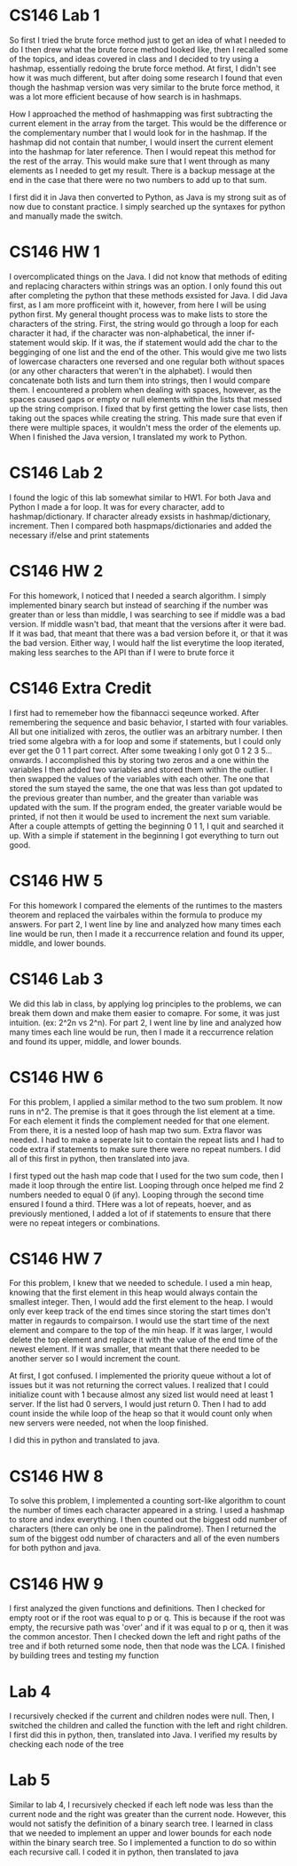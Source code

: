 # CS146 Lab 1
So first I tried the brute force method just to get an idea of what I needed to do
I then drew what the brute force method looked like, then I recalled some of the topics,
and ideas covered in class and I decided to try using a hashmap, essentially redoing
the brute force method. At first, I didn't see how it was much different, but after 
doing some research I found that even though the hashmap version was very similar
to the brute force method, it was a lot more efficient because of how search is in
hashmaps. 

How I approached the method of hashmapping was first subtracting the current element
in the array from the target. This would be the difference or the complementary
number that I would look for in the hashmap. If the hashmap did not contain that 
number, I would insert the current element into the hashmap for later reference.
Then I would repeat this method for the rest of the array. This would make sure
that I went through as many elements as I needed to get my result. There is a 
backup message at the end in the case that there were no two numbers to add
up to that sum. 

I first did it in Java then converted to Python, as Java is my strong suit as 
of now due to constant practice. I simply searched up the syntaxes for python and
manually made the switch.



# CS146 HW 1
I overcomplicated things on the Java. I did not know that methods of editing and 
replacing characters within strings was an option. I only found this out after completing
the python that these methods exsisted for Java. I did Java first, as I am more profficeint
with it, however, from here I will be using python first. My general thought process
was to make lists to store the characters of the string. First, the string would go
through a loop for each character it had, if the character was non-alphabetical, the inner
if-statement would skip. If it was, the if statement would add the char to the begginging
of one list and the end of the other. This would give me two lists of lowercase characters
one reversed and one regular both without spaces (or any other characters that weren't in the
alphabet). I would then concatenate both lists and turn them into strings, then I would compare 
them. I encountered a problem when dealing with spaces, however, as the spaces caused gaps or empty
or null elements within the lists that messed up the string comprison. I fixed that by first getting 
the lower case lists, then taking out the spaces while creating the string. This made sure that 
even if there were multiple spaces, it wouldn't mess the order of the elements up. When I finished
the Java version, I translated my work to Python.


# CS146 Lab 2
I found the logic of this lab somewhat similar to HW1. For both Java and Python I made a for loop.
It was for every character, add to hashmap/dictionary. If character already exsists in hashmap/dictionary,
increment. Then I compared both haspmaps/dictionaries and added the necessary if/else and print statements


# CS146 HW 2
For this homework, I noticed that I needed a search algorithm. I simply implemented binary search but instead
of searching if the number was greater than or less than middle, I was searching to see if middle was a bad
version. If middle wasn't bad, that meant that the versions after it were bad. If it was bad, that meant that 
there was a bad version before it, or that it was the bad version. Either way, I would half the list everytime
the loop iterated, making less searches to the API than if I were to brute force it


# CS146 Extra Credit
I first had to rememeber how the fibannacci seqeunce worked. After remembering the sequence
and basic behavior, I started with four variables. All but one initialized with zeros, the
outlier was an arbitrary number. I then tried some algebra with a for loop and some if 
statements, but I could only ever get the 0 1 1 part correct. After some tweaking I only
got 0 1 2 3 5... onwards. I accomplished this by storing two zeros and a one within the variables
I then added two variables and stored them within the outlier. I then swapped the values of the
variables with each other. The one that stored the sum stayed the same, the one that was 
less than got updated to the previous greater than number, and the greater than variable
was updated with the sum. If the program ended, the greater variable would be printed, if not
then it would be used to increment the next sum variable. After a couple attempts of getting 
the beginning 0 1 1, I quit and searched it up. With a simple if statement in the beginning I
got everything to turn out good.


# CS146 HW 5
For this homework I compared the elements of the runtimes to the masters theorem and 
replaced the vairbales within the formula to produce my answers. For part 2, I went 
line by line and analyzed how many times each line would be run, then I made it a 
reccurrence relation and found its upper, middle, and lower bounds.


# CS146 Lab 3
We did this lab in class, by applying log principles to the problems, we can break
them down and make them easier to comapre. For some, it was just intuition. (ex: 2^2n vs 2^n). 
For part 2, I went line by line and analyzed how many times each line would be run,
then I made it a reccurrence relation and found its upper, middle, and lower bounds.


# CS146 HW 6
For this problem, I applied a similar method to the two sum problem. It now runs in n^2.
The premise is that it goes through the list element at a time. For each element it 
finds the complement needed for that one element. From there, it is a nested loop of
hash map two sum. Extra flavor was needed. I had to make a seperate lsit to contain the
repeat lists and I had to code extra if statements to make sure there were no repeat 
numbers. I did all of this first in python, then translated into java.

I first typed out the hash map code that I used for the two sum code, then I made it loop
through the entire list. Looping through once helped me find 2 numbers needed to equal
0 (if any). Looping through the second time ensured I found a third. THere was a lot of 
repeats, hoever, and as previously mentioned, I added a lot of if statements to ensure
that there were no repeat integers or combinations.

# CS146 HW 7
For this problem, I knew that we needed to schedule. I used a min heap, knowing that the 
first element in this heap would always contain the smallest integer. Then, I would add
the first element to the heap. I would only ever keep track of the end times since storing
the start times don't matter in regaurds to compairson. I would use the start time of the
next element and compare to the top of the min heap. If it was larger, I would delete the
top element and replace it with the value of the end time of the newest element. If it was
smaller, that meant that there needed to be another server so I would increment the count.

At first, I got confused. I implemented the priority queue without a lot of issues but it
was not returning the correct values. I realized that I could initialize count with 1 because
almost any sized list would need at least 1 server. If the list had 0 servers, I would just return
0. Then I had to add count inside the while loop of the heap so that it would count only when new
servers were needed, not when the loop finished.

I did this in python and translated to java.


# CS146 HW 8

To solve this problem, I implemented a counting sort-like algorithm to count the number 
of times each character appeared in a string. I used a hashmap to store and index everything.
I then counted out the biggest odd number of characters (there can only be one in the 
palindrome). Then I returned the sum of the biggest odd number of characters and all of the
even numbers for both python and java.

# CS146 HW 9

I first analyzed the given functions and definitions. Then I checked for empty root or
if the root was equal to p or q. This is because if the root was empty, the recursive path
was 'over' and if it was equal to p or q, then it was the common ancestor. Then I checked down
the left and right paths of the tree and if both returned some node, then that node was the
LCA. I finished by building trees and testing my function

# Lab 4

I recursively checked if the current and children nodes were null. Then, I switched the
children and called the function with the left and right children. I first did this in
python, then, translated into Java. I verified my results by checking each node of the tree

# Lab 5

Similar to lab 4, I recursively checked if each left node was less than the current node
and the right was greater than the current node. However, this would not satisfy the 
definition of a binary search tree. I learned in class that we needed to implement an
upper and lower bounds for each node within the binary search tree. So I implemented a
function to do so within each recursive call. I coded it in python, then translated
to java

